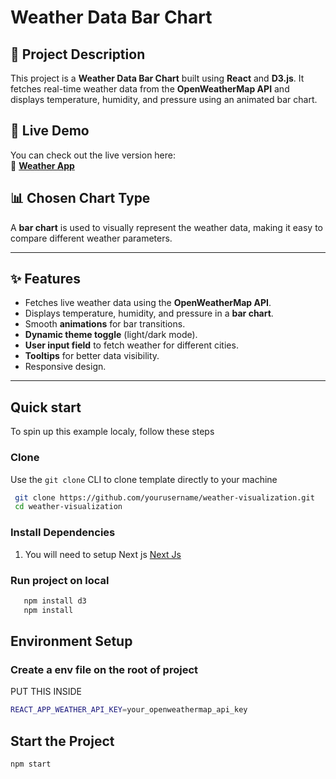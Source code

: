 # Weather Data Bar Chart

## 📌 Project Description
This project is a **Weather Data Bar Chart** built using **React** and **D3.js**. It fetches real-time weather data from the **OpenWeatherMap API** and displays temperature, humidity, and pressure using an animated bar chart.

## 🚀 Live Demo
You can check out the live version here:  
🔗 **[Weather App](https://weather-app-delta-liard-15.vercel.app/)**

## 📊 Chosen Chart Type
A **bar chart** is used to visually represent the weather data, making it easy to compare different weather parameters.

---

## ✨ Features
- Fetches live weather data using the **OpenWeatherMap API**.
- Displays temperature, humidity, and pressure in a **bar chart**.
- Smooth **animations** for bar transitions.
- **Dynamic theme toggle** (light/dark mode).
- **User input field** to fetch weather for different cities.
- **Tooltips** for better data visibility.
- Responsive design.

---
## Quick start

To spin up this example localy, follow these steps

### Clone

Use the ` git clone ` CLI to clone template directly  to your machine

```bash
 git clone https://github.com/yourusername/weather-visualization.git
 cd weather-visualization
```

### Install Dependencies

1. You will need to setup Next js  [Next Js ](https://nextjs.org)

### Run project on local

```bash
   npm install d3
   npm install
```
## Environment Setup
###  Create a env file on the root of project
   PUT THIS INSIDE
```bash
REACT_APP_WEATHER_API_KEY=your_openweathermap_api_key
```
## Start the Project
```bash
npm start
```
